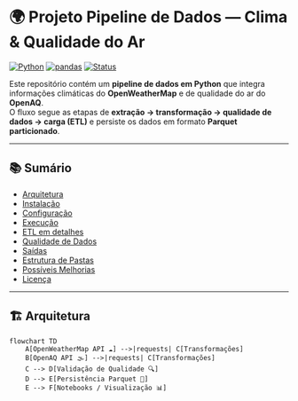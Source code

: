 # 🌍 Projeto Pipeline de Dados — Clima & Qualidade do Ar

[![Python](https://img.shields.io/badge/Python-3.10%2B-blue?logo=python)](https://www.python.org/)
[![pandas](https://img.shields.io/badge/pandas-2.1%2B-yellow?logo=pandas)](https://pandas.pydata.org/)
[![Status](https://img.shields.io/badge/status-em%20desenvolvimento-orange)]()

Este repositório contém um **pipeline de dados em Python** que integra informações climáticas do **OpenWeatherMap** e de qualidade do ar do **OpenAQ**.  
O fluxo segue as etapas de **extração → transformação → qualidade de dados → carga (ETL)** e persiste os dados em formato **Parquet particionado**.

---

## 📚 Sumário

- [Arquitetura](#-arquitetura)
- [Instalação](#-instalação)
- [Configuração](#-configuração)
- [Execução](#-execução)
- [ETL em detalhes](#-etl-em-detalhes)
- [Qualidade de Dados](#-qualidade-de-dados)
- [Saídas](#-saídas)
- [Estrutura de Pastas](#-estrutura-de-pastas)
- [Possíveis Melhorias](#-possíveis-melhorias)
- [Licença](#-licença)

---

## 🏗 Arquitetura

```mermaid
flowchart TD
    A[OpenWeatherMap API ☁️] -->|requests| C[Transformações]
    B[OpenAQ API 🌫️] -->|requests| C[Transformações]
    C --> D[Validação de Qualidade 🔍]
    D --> E[Persistência Parquet 📂]
    E --> F[Notebooks / Visualização 📊]

